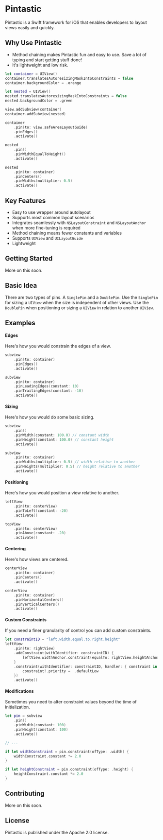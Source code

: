 # Pintastic

Pintastic is a Swift framework for iOS that enables developers to layout views easily and quickly.

## Why Use Pintastic

* Method chaining makes Pintastic fun and easy to use. Save a lot of typing and start getting stuff done!
* It's lightweight and low risk.

```swift
let container = UIView()
container.translatesAutoresizingMaskIntoConstraints = false
container.backgroundColor = .orange

let nested = UIView()
nested.translatesAutoresizingMaskIntoConstraints = false
nested.backgroundColor = .green

view.addSubview(container)
container.addSubview(nested)

container
    .pin(to: view.safeAreaLayoutGuide)
    .pinEdges()
    .activate()

nested
    .pin()
    .pinWidthEqualToHeight()
    .activate()

nested
    .pin(to: container)
    .pinCenters()
    .pinWidths(multiplier: 0.5)
    .activate()
```

## Key Features

* Easy to use wrapper around autolayout
* Supports most common layout scenarios
* Integrates seamlessly with `NSLayoutConstraint` and `NSLayoutAnchor` when more fine-tuning is required
* Method chaining means fewer constants and variables
* Supports `UIView` and `UILayoutGuide`
* Lightweight

## Getting Started

More on this soon.

## Basic Idea

There are two types of pins. A `SinglePin` and a `DoublePin`. Use the `SinglePin` for sizing a `UIView` when the size is independent of other views. Use the `DoublePin` when positioning or sizing a `UIView` in relation to another `UIView`.

## Examples

#### Edges

Here's how you would constrain the edges of a view.

```Swift
subview
    .pin(to: container)
    .pinEdges()
    .activate()

subview
    .pin(to: container)
    .pinLeadingEdges(constant: 10)
    .pinTrailingEdges(constant: -10)
    .activate()
```

#### Sizing

Here's how you would do some basic sizing.

```Swift
subview
    .pin()
    .pinWidth(constant: 100.0) // constant width
    .pinHeight(constant: 100.0) // constant height
    .activate()

subview
    .pin(to: container)
    .pinWidths(multiplier: 0.5) // width relative to another
    .pinHeights(multiplier: 0.5) // height relative to another
    .activate()
```

#### Positioning

Here's how you would position a view relative to another.

```Swift
leftView
    .pin(to: centerView)
    .pinToLeft(constant: -20)
    .activate()

topView
    .pin(to: centerView)
    .pinAbove(constant: -20)
    .activate()
```

#### Centering

Here's how views are centered.

```Swift
centerView
    .pin(to: container)
    .pinCenters()
    .activate()

centerView
    .pin(to: container)
    .pinHorizontalCenters()
    .pinVerticalCenters()
    .activate()
```

#### Custom Constraints

If you need a finer granularity of control you can add custom constraints.

```Swift
let constraintID = "left.width.equal.to.right.height"
leftView
    .pin(to: rightView)
    .addConstraint(withIdentifier: constraintID) {
        leftView.widthAnchor.constraint(equalTo: rightView.heightAnchor)
    }
    .constraint(withIdentifier: constraintID, handler: { constraint in
        constraint?.priority =  .defaultLow
    })
    .activate()
```

#### Modifications

Sometimes you need to alter constraint values beyond the time of initialization.

```Swift
let pin = subview
    .pin()
    .pinWidth(constant: 100)
    .pinHeight(constant: 100)
    .activate()

// ...

if let widthConstraint = pin.constraint(ofType: .width) {
    widthConstraint.constant *= 2.0
}

if let heightConstraint = pin.constraint(ofType: .height) {
    heightConstraint.constant *= 2.0
}
```

## Contributing

More on this soon.

## License

Pintastic is published under the Apache 2.0 license.
